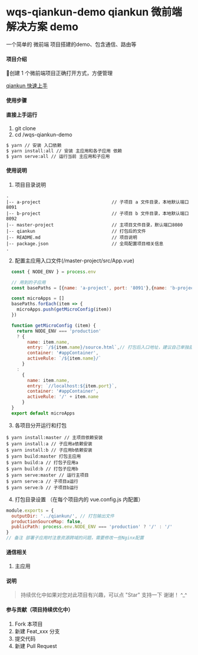 # wqs-qiankun-demo qiankun 微前端解决方案 demo
一个简单的 微前端 项目搭建的demo、包含通信、路由等

#### 项目介绍
🎉创建 1 个微前端项目正确打开方式，方便管理

[qiankun 快速上手](https://qiankun.umijs.org/zh/guide/getting-started)

#### 使用步骤

#### 直接上手运行
1. git clone
2. cd /wqs-qiankun-demo

``` sh
$ yarn // 安装 入口依赖
$ yarn install:all // 安装 主应用和各子应用 依赖
$ yarn serve:all // 运行当前 主应用和子应用 
```


#### 使用说明
1. 项目目录说明
```-
.
|-- a-project                           // 子项目 a 文件目录，本地默认端口8091
|-- b-project                           // 子项目 b 文件目录，本地默认端口8092
|-- master-project                      // 主项目文件目录，默认端口8080
|-- qiankun                             // 打包后的文件 
|-- README.md                           // 项目说明
|-- package.json                        // 全局配置项目相关信息
.
```

2. 配置主应用入口文件(/master-project/src/App.vue)
```javascript
  const { NODE_ENV } = process.env

  // 用到的子应用
  const basePaths = [{name: 'a-project', port: '8091'},{name: 'b-project', port: '8092'}]

  const microApps = []
  basePaths.forEach(item => {
    microApps.push(getMicroConfig(item))
  })

  function getMicroConfig (item) {
    return NODE_ENV === 'production'
    ? { 
        name: item.name,
        entry: `/${item.name}/source.html`,// 打包后入口地址，建议自己单独部署到某个地址，这里为了方便在本地演示，先这样做了
        container: '#appContainer',
        activeRule: `/${item.name}/`
      }
    :
      { 
        name: item.name,
        entry: `//localhost:${item.port}`,
        container: '#appContainer',
        activeRule: '/' + item.name
      }
  }
  export default microApps
```

3. 各项目分开运行和打包
```-
$ yarn install:master // 主项目依赖安装
$ yarn install:a // 子应用a依赖安装
$ yarn install:b // 子应用b依赖安装
$ yarn build:master 打包主应用
$ yarn build:a // 打包子应用a
$ yarn build:b // 打包子应用b
$ yarn serve:master // 运行主项目
$ yarn serve:a // 子项目a运行
$ yarn serve:b // 子项目b运行
```

4. 打包目录设置 （在每个项目内的 vue.config.js 内配置）
```javascript
module.exports = {
  outputDir: '../qiankun/', // 打包输出文件
  productionSourceMap: false,
  publicPath: process.env.NODE_ENV === 'production' ? '/' : '/'
}
// 备注 部署子应用时注意资源跨域的问题，需要修改一些Nginx配置
```

#### 通信相关

1. 主应用

#### 说明

> 持续优化中如果对您对此项目有兴趣，可以点 "Star" 支持一下 谢谢！ ^_^

#### 参与贡献（项目持续优化中）

1. Fork 本项目
2. 新建 Feat_xxx 分支
3. 提交代码
4. 新建 Pull Request
